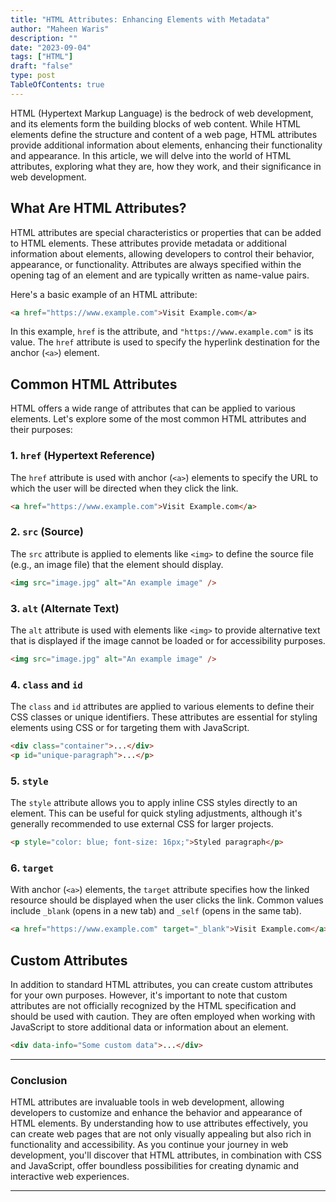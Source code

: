 ```yaml
---
title: "HTML Attributes: Enhancing Elements with Metadata"
author: "Maheen Waris"
description: ""
date: "2023-09-04"
tags: ["HTML"]
draft: "false"
type: post
TableOfContents: true
---
```


HTML (Hypertext Markup Language) is the bedrock of web development, and its elements form the building blocks of web content. While HTML elements define the structure and content of a web page, HTML attributes provide additional information about elements, enhancing their functionality and appearance. In this article, we will delve into the world of HTML attributes, exploring what they are, how they work, and their significance in web development.

## What Are HTML Attributes?

HTML attributes are special characteristics or properties that can be added to HTML elements. These attributes provide metadata or additional information about elements, allowing developers to control their behavior, appearance, or functionality. Attributes are always specified within the opening tag of an element and are typically written as name-value pairs.

Here's a basic example of an HTML attribute:

```html
<a href="https://www.example.com">Visit Example.com</a>
```

In this example, `href` is the attribute, and `"https://www.example.com"` is its value. The `href` attribute is used to specify the hyperlink destination for the anchor (`<a>`) element.

## Common HTML Attributes

HTML offers a wide range of attributes that can be applied to various elements. Let's explore some of the most common HTML attributes and their purposes:

### 1. `href` (Hypertext Reference)

The `href` attribute is used with anchor (`<a>`) elements to specify the URL to which the user will be directed when they click the link.

```html
<a href="https://www.example.com">Visit Example.com</a>
```

### 2. `src` (Source)

The `src` attribute is applied to elements like `<img>` to define the source file (e.g., an image file) that the element should display.

```html
<img src="image.jpg" alt="An example image" />
```

### 3. `alt` (Alternate Text)

The `alt` attribute is used with elements like `<img>` to provide alternative text that is displayed if the image cannot be loaded or for accessibility purposes.

```html
<img src="image.jpg" alt="An example image" />
```

### 4. `class` and `id`

The `class` and `id` attributes are applied to various elements to define their CSS classes or unique identifiers. These attributes are essential for styling elements using CSS or for targeting them with JavaScript.

```html
<div class="container">...</div>
<p id="unique-paragraph">...</p>
```

### 5. `style`

The `style` attribute allows you to apply inline CSS styles directly to an element. This can be useful for quick styling adjustments, although it's generally recommended to use external CSS for larger projects.

```html
<p style="color: blue; font-size: 16px;">Styled paragraph</p>
```

### 6. `target`

With anchor (`<a>`) elements, the `target` attribute specifies how the linked resource should be displayed when the user clicks the link. Common values include `_blank` (opens in a new tab) and `_self` (opens in the same tab).

```html
<a href="https://www.example.com" target="_blank">Visit Example.com</a>
```

## Custom Attributes

In addition to standard HTML attributes, you can create custom attributes for your own purposes. However, it's important to note that custom attributes are not officially recognized by the HTML specification and should be used with caution. They are often employed when working with JavaScript to store additional data or information about an element.

```html
<div data-info="Some custom data">...</div>
```

<hr>

### Conclusion

HTML attributes are invaluable tools in web development, allowing developers to customize and enhance the behavior and appearance of HTML elements. By understanding how to use attributes effectively, you can create web pages that are not only visually appealing but also rich in functionality and accessibility. As you continue your journey in web development, you'll discover that HTML attributes, in combination with CSS and JavaScript, offer boundless possibilities for creating dynamic and interactive web experiences.

<script src="https://utteranc.es/client.js"
        repo="maheenwaris/Website"
        issue-term="pathname"
        theme="github-dark"
        crossorigin="anonymous"
        async>
</script>

---
